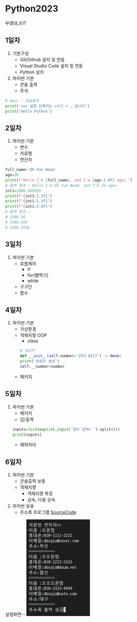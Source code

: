 # Python2023
부경대_IOT

## 1일차
1. 기본구성
    - Git/Github 설치 및 연동
    - Visual Studio Code 설치 및 연동
    - Python 설치
2. 파이썬 기본
    - 콘솔 출력
    - 주석



```python
# desc : 콘솔출력 
print('vsc 설정 단축키는 ctrl + , 입니다')
print('Hello Python')
```

## 2일차
1. 파이썬 기본
    - 변수
    - 자료형
    - 연산자
    
```python
full_name='Oh Yun Beom'
age=26
print(f"Hello I'm {full_name}, and I'm {age:2.0f} ages.")
# 출력 결과 : Hello I'm Oh Yun Beom, and I'm 26 ages.
int1=1566.555555
print(f"{int1:2.2f}")
print(f"{int1:1.3f}")
print(f"{int1:3.4f}")
# 출력 결과 : 
# 1566.56
# 1566.556
# 1566.5556
```

## 3일차
1. 파이썬 기본
    - 흐름제어
        - if
        - for(별찍기)
        - while
    - 구구단 
    - 함수
    
## 4일차
1. 파이썬 기본
    - 가상환경
    - 객체지향 OOP
        - class
        ```python
        # 생성자
        def __init__(self,number='15더 8117') -> None:
        print('생성자 생성')
        self.__number=number
        ```
    - 패키지

## 5일차
1. 파이썬 기본
    - 패키지
    - 입/출력
    ```python
    inputs=list(map(int,input('정수 입력> ').split()))
    print(inputs)
    ```
    - 예외처리

## 6일차
1. 파이썬 기본
    - 콘솔출력 보충
    - 객체지향 
        - 객체지향 특징
        - 상속, 다중 상속
2. 파이썬 응용
    - 주소록 프로그램 [SourceCode](https://github.com/OHYUNBEOM/Python2023/blob/main/Project/address_app.py)

실행화면--
![실행화면](https://github.com/OHYUNBEOM/Python2023/blob/main/images/%EC%8B%A4%ED%96%89%ED%99%94%EB%A9%B4.png?raw=true)

    
